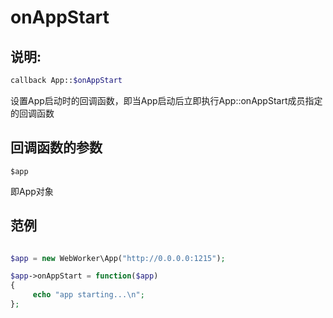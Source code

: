 # onAppStart
## 说明:
```php
callback App::$onAppStart
```

设置App启动时的回调函数，即当App启动后立即执行App::onAppStart成员指定的回调函数


## 回调函数的参数

``` $app ```

即App对象



## 范例


```php

$app = new WebWorker\App("http://0.0.0.0:1215");

$app->onAppStart = function($app)
{
     echo "app starting...\n";
};

```

